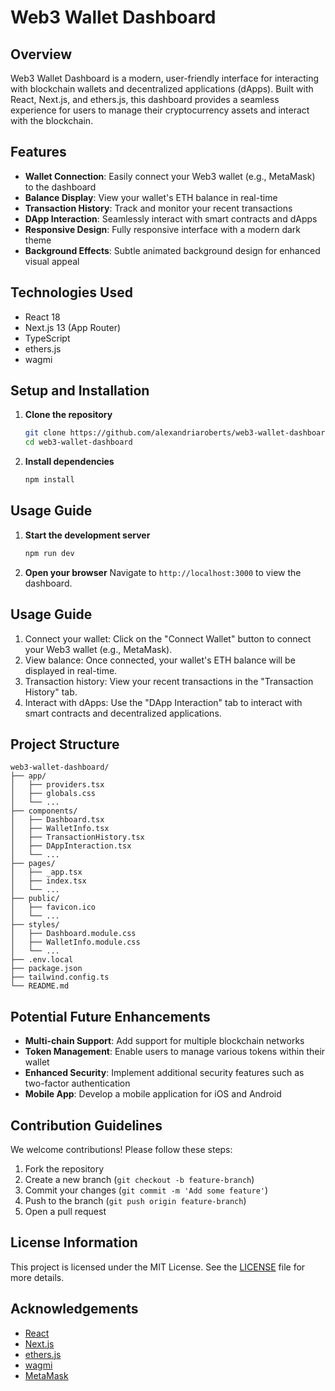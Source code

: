 # Web3 Wallet Dashboard

## Overview

Web3 Wallet Dashboard is a modern, user-friendly interface for interacting with blockchain wallets and decentralized applications (dApps). Built with React, Next.js, and ethers.js, this dashboard provides a seamless experience for users to manage their cryptocurrency assets and interact with the blockchain.

## Features

- **Wallet Connection**: Easily connect your Web3 wallet (e.g., MetaMask) to the dashboard
- **Balance Display**: View your wallet's ETH balance in real-time
- **Transaction History**: Track and monitor your recent transactions
- **DApp Interaction**: Seamlessly interact with smart contracts and dApps
- **Responsive Design**: Fully responsive interface with a modern dark theme
- **Background Effects**: Subtle animated background design for enhanced visual appeal

## Technologies Used

- React 18
- Next.js 13 (App Router)
- TypeScript
- ethers.js
- wagmi

## Setup and Installation

1. **Clone the repository**
   ```bash
   git clone https://github.com/alexandriaroberts/web3-wallet-dashboard.git
   cd web3-wallet-dashboard
   ```
2. **Install dependencies**
   ```bash
   npm install
   ```

## Usage Guide

1. **Start the development server**
   ```bash
   npm run dev
   ```
2. **Open your browser**
   Navigate to `http://localhost:3000` to view the dashboard.

## Usage Guide

1. Connect your wallet: Click on the "Connect Wallet" button to connect your Web3 wallet (e.g., MetaMask).
2. View balance: Once connected, your wallet's ETH balance will be displayed in real-time.
3. Transaction history: View your recent transactions in the "Transaction History" tab.
4. Interact with dApps: Use the "DApp Interaction" tab to interact with smart contracts and decentralized applications.

## Project Structure

```
web3-wallet-dashboard/
├── app/
│   ├── providers.tsx
│   ├── globals.css
│   └── ...
├── components/
│   ├── Dashboard.tsx
│   ├── WalletInfo.tsx
│   ├── TransactionHistory.tsx
│   ├── DAppInteraction.tsx
│   └── ...
├── pages/
│   ├── _app.tsx
│   ├── index.tsx
│   └── ...
├── public/
│   ├── favicon.ico
│   └── ...
├── styles/
│   ├── Dashboard.module.css
│   ├── WalletInfo.module.css
│   └── ...
├── .env.local
├── package.json
├── tailwind.config.ts
└── README.md
```

## Potential Future Enhancements

- **Multi-chain Support**: Add support for multiple blockchain networks
- **Token Management**: Enable users to manage various tokens within their wallet
- **Enhanced Security**: Implement additional security features such as two-factor authentication
- **Mobile App**: Develop a mobile application for iOS and Android

## Contribution Guidelines

We welcome contributions! Please follow these steps:

1. Fork the repository
2. Create a new branch (`git checkout -b feature-branch`)
3. Commit your changes (`git commit -m 'Add some feature'`)
4. Push to the branch (`git push origin feature-branch`)
5. Open a pull request

## License Information

This project is licensed under the MIT License. See the [LICENSE](LICENSE) file for more details.

## Acknowledgements

- [React](https://reactjs.org/)
- [Next.js](https://nextjs.org/)
- [ethers.js](https://docs.ethers.io/v5/)
- [wagmi](https://wagmi.sh/)
- [MetaMask](https://metamask.io/)
